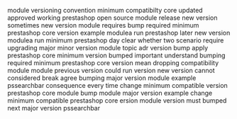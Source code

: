 module versioning convention minimum compatibilty core updated approved working prestashop open source module release new version sometimes new version module requires bump required minimum prestashop core version example modulea run prestashop later new version modulea run minimum prestashop day clear whether two scenario require upgrading major minor version module topic adr version bump apply prestashop core minimum version bumped important understand bumping required minimum prestashop core version mean dropping compatibility module module previous version could run version new version cannot considered break agree bumping major version module example pssearchbar consequence every time change minimum compatible version prestashop core module bump module major version example change minimum compatible prestashop core ersion module version must bumped next major version pssearchbar